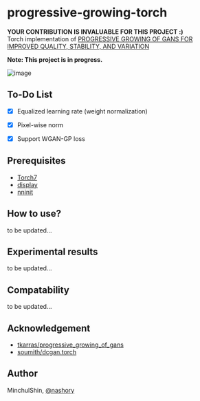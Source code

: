 # progressive-growing-torch
__YOUR CONTRIBUTION IS INVALUABLE FOR THIS PROJECT :)__   
Torch implementation of [PROGRESSIVE GROWING OF GANS FOR IMPROVED QUALITY, STABILITY, AND VARIATION](http://research.nvidia.com/sites/default/files/pubs/2017-10_Progressive-Growing-of//karras2017gan-paper.pdf)

__Note: This project is in progress.__

![image](http://research.nvidia.com/sites/default/files/publications/representative_image_512x256.png)


## To-Do List
- [X] Equalized learning rate (weight normalization)
- [X] Pixel-wise norm
- [X] Support WGAN-GP loss


## Prerequisites
+ [Torch7](http://torch.ch/docs/getting-started.html#_)
+ [display](https://github.com/szym/display)
+ [nninit](https://github.com/Kaixhin/nninit)


## How to use?
to be updated...

## Experimental results
to be updated...

## Compatability
to be updated...

## Acknowledgement
+ [tkarras/progressive_growing_of_gans](https://github.com/tkarras/progressive_growing_of_gans)
+ [soumith/dcgan.torch](https://github.com/soumith/dcgan.torch)

## Author
MinchulShin, [@nashory](https://github.com/nashory)
